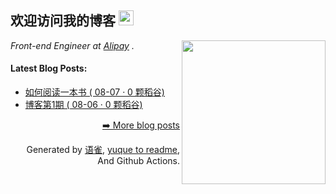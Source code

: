 <h2>欢迎访问我的博客 <img src="https://github.githubassets.com/images/mona-whisper.gif" height="24" /></h2>
<img align='right' src="https://media.giphy.com/media/836HiJc7pgzy8iNXCn/giphy.gif" width="230" />
<p><em>Front-end Engineer at <a href="https://www.alipay.com/">Alipay</a> . </em>

<h4> Latest Blog Posts: </h4>

  - [如何阅读一本书 ( 08-07 · 0 颗稻谷)](https://yuque.com/luowen-m5zdx/kgrxbs/xuhlxy)
  - [博客第1期 ( 08-06 · 0 颗稻谷)](https://yuque.com/luowen-m5zdx/kgrxbs/ny150b)


<p align="right"><a href="https://www.yuque.com/luchen/buzhou">➡️ More blog posts</a></p>
<p align="right">
  Generated by
  <a href="https://www.yuque.com">语雀</a>,
  <a href="https://github.com/marketplace/actions/yuque-to-readme">yuque to readme</a>,
  And Github Actions.
</p>
